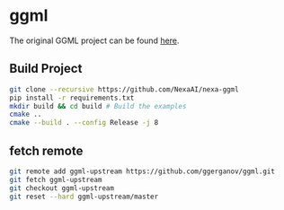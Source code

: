 # ggml
The original GGML project can be found [here](https://github.com/ggerganov/ggml).

## Build Project
```bash
git clone --recursive https://github.com/NexaAI/nexa-ggml
pip install -r requirements.txt
mkdir build && cd build # Build the examples
cmake ..
cmake --build . --config Release -j 8
```

## fetch remote
```bash
git remote add ggml-upstream https://github.com/ggerganov/ggml.git
git fetch ggml-upstream
git checkout ggml-upstream
git reset --hard ggml-upstream/master
```